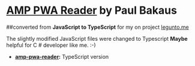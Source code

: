 <!---
Copyright 2017 Peter Loebel. All Rights Reserved.

Licensed under the Apache License, Version 2.0 (the "License");
you may not use this file except in compliance with the License.
You may obtain a copy of the License at

      http://www.apache.org/licenses/LICENSE-2.0

Unless required by applicable law or agreed to in writing, software
distributed under the License is distributed on an "AS-IS" BASIS,
WITHOUT WARRANTIES OR CONDITIONS OF ANY KIND, either express or implied.
See the License for the specific language governing permissions and
limitations under the License.
-->

# [AMP PWA Reader](https://paulbakaus.com/tutorials/html5/building-a-pwamp-0-introducing-the-shadowreader/) by Paul Bakaus  
##converted from **JavaScript to TypeScript** for my on project [legunto.me](https://www.legunto.me)


The slightly modified JavaScript files were changed to Typescript
**Maybe** helpful for C # developer like me. :-)



- **[amp-pwa-reader](./amp-pwa-reader):** TypeScript version 
